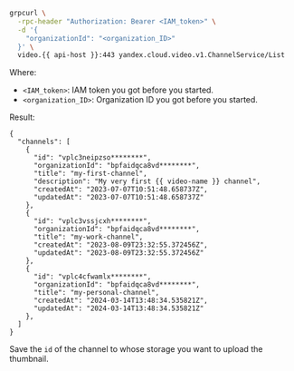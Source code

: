 ```bash
grpcurl \
  -rpc-header "Authorization: Bearer <IAM_token>" \
  -d '{
    "organizationId": "<organization_ID>"
  }' \
  video.{{ api-host }}:443 yandex.cloud.video.v1.ChannelService/List
```

Where:
* `<IAM_token>`: IAM token you got before you started.
* `<organization_ID>`: Organization ID you got before you started.

Result:

```text
{
  "channels": [
    {
      "id": "vplc3neipzso********",
      "organizationId": "bpfaidqca8vd********",
      "title": "my-first-channel",
      "description": "My very first {{ video-name }} channel",
      "createdAt": "2023-07-07T10:51:48.658737Z",
      "updatedAt": "2023-07-07T10:51:48.658737Z"
    },
    {
      "id": "vplc3vssjcxh********",
      "organizationId": "bpfaidqca8vd********",
      "title": "my-work-channel",
      "createdAt": "2023-08-09T23:32:55.372456Z",
      "updatedAt": "2023-08-09T23:32:55.372456Z"
    },
    {
      "id": "vplc4cfwamlx********",
      "organizationId": "bpfaidqca8vd********",
      "title": "my-personal-channel",
      "createdAt": "2024-03-14T13:48:34.535821Z",
      "updatedAt": "2024-03-14T13:48:34.535821Z"
    },
  ]
}
```

Save the `id` of the channel to whose storage you want to upload the thumbnail.